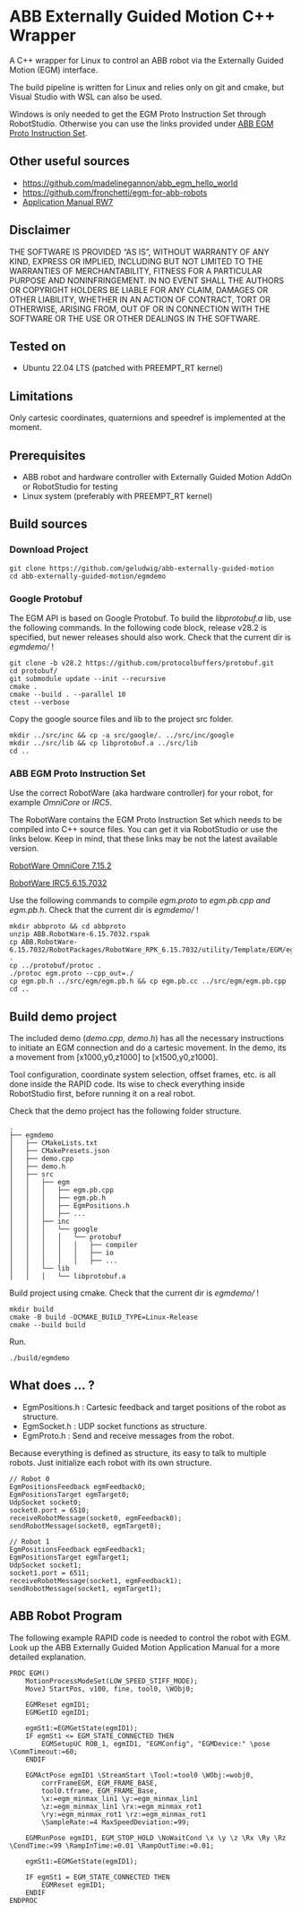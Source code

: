 # ABB Externally Guided Motion C++ Wrapper
A C++ wrapper for Linux to control an ABB robot via the Externally Guided Motion (EGM) interface.

The build pipeline is written for Linux and relies only on git and cmake, but Visual Studio with WSL can also be used.

Windows is only needed to get the EGM Proto Instruction Set through RobotStudio. Otherwise you can use the links provided under [ABB EGM Proto Instruction Set](https://github.com/geludwig/abb-externally-guided-motion/tree/main?tab=readme-ov-file#abb-egm-proto-instruction-set).

## Other useful sources
- https://github.com/madelinegannon/abb_egm_hello_world
- https://github.com/fronchetti/egm-for-abb-robots
- [Application Manual RW7](https://github.com/geludwig/abb-externally-guided-motion/blob/main/documentation/ExternallyGuidedMotionRW7-en.pdf)

## Disclaimer
THE SOFTWARE IS PROVIDED “AS IS”, WITHOUT WARRANTY OF ANY KIND, EXPRESS OR IMPLIED, INCLUDING BUT NOT LIMITED TO THE WARRANTIES OF MERCHANTABILITY, FITNESS FOR A PARTICULAR PURPOSE AND NONINFRINGEMENT. IN NO EVENT SHALL THE AUTHORS OR COPYRIGHT HOLDERS BE LIABLE FOR ANY CLAIM, DAMAGES OR OTHER LIABILITY, WHETHER IN AN ACTION OF CONTRACT, TORT OR OTHERWISE, ARISING FROM, OUT OF OR IN CONNECTION WITH THE SOFTWARE OR THE USE OR OTHER DEALINGS IN THE SOFTWARE.

## Tested on
- Ubuntu 22.04 LTS (patched with PREEMPT_RT kernel)

## Limitations
Only cartesic coordinates, quaternions and speedref is implemented at the moment.

## Prerequisites
- ABB robot and hardware controller with Externally Guided Motion AddOn or RobotStudio for testing
- Linux system (preferably with PREEMPT_RT kernel)

## Build sources
### Download Project
```
git clone https://github.com/geludwig/abb-externally-guided-motion
cd abb-externally-guided-motion/egmdemo
```
### Google Protobuf
The EGM API is based on Google Protobuf. To build the *libprotobuf.a* lib, use the following commands. In the following code block, release v28.2 is specified, but newer releases should also work. Check that the current dir is *egmdemo/* !
```
git clone -b v28.2 https://github.com/protocolbuffers/protobuf.git
cd protobuf/
git submodule update --init --recursive
cmake .
cmake --build . --parallel 10
ctest --verbose
```
Copy the google source files and lib to the project src folder.
```
mkdir ../src/inc && cp -a src/google/. ../src/inc/google
mkdir ../src/lib && cp libprotobuf.a ../src/lib
cd ..
```
### ABB EGM Proto Instruction Set
Use the correct RobotWare (aka hardware controller) for your robot, for example *OmniCore* or *IRC5*.

The RobotWare contains the EGM Proto Instruction Set which needs to be compiled into C++ source files. You can get it via RobotStudio or use the links below. Keep in mind, that these links may be not the latest available version.

[RobotWare OmniCore 7.15.2](https://robotstudiocdn.azureedge.net/distributionpackages/RobotWare/ABB.RobotWare-7.15.2.rspak)

[RobotWare IRC5 6.15.7032](https://robotstudiocdn.azureedge.net/distributionpackages/RobotWare/ABB.RobotWare-6.15.7032.rspak)

Use the following commands to compile *egm.proto* to *egm.pb.cpp* *and egm.pb.h*. Check that the current dir is *egmdemo/* !

```
mkdir abbproto && cd abbproto
unzip ABB.RobotWare-6.15.7032.rspak
cp ABB.RobotWare-6.15.7032/RobotPackages/RobotWare_RPK_6.15.7032/utility/Template/EGM/egm.proto .
cp ../protobuf/protoc .
./protoc egm.proto --cpp_out=./
cp egm.pb.h ../src/egm/egm.pb.h && cp egm.pb.cc ../src/egm/egm.pb.cpp
cd ..
```

## Build demo project
The included demo (*demo.cpp, demo.h*) has all the necessary instructions to initiate an EGM connection and do a cartesic movement. In the demo, its a movement from [x1000,y0,z1000] to [x1500,y0,z1000].

Tool configuration, coordinate system selection, offset frames, etc. is all done inside the RAPID code. Its wise to check everything inside RobotStudio first, before running it on a real robot.

Check that the demo project has the following folder structure.
```
.
├── egmdemo
│   ├── CMakeLists.txt
│   ├── CMakePresets.json
│   ├── demo.cpp
│   ├── demo.h
│   ├── src
│   │   ├── egm
│   │   │   ├── egm.pb.cpp
│   │   │   ├── egm.pb.h
│   │   │   ├── EgmPositions.h
│   │   │   ├── ...
│   │   ├── inc
│   │   │   └── google
│   │   │   │   └── protobuf
│   │   │   │   │   ├── compiler
│   │   │   │   │   ├── io
│   │   │   │   │   ├── ...
│   │   └── lib
│   │   │   └── libprotobuf.a
```

Build project using cmake. Check that the current dir is *egmdemo/* !
```
mkdir build
cmake -B build -DCMAKE_BUILD_TYPE=Linux-Release
cmake --build build
```

Run.
```
./build/egmdemo
```

## What does ... ?
- EgmPositions.h : Cartesic feedback and target positions of the robot as structure.
- EgmSocket.h : UDP socket functions as structure.
- EgmProto.h : Send and receive messages from the robot.

Because everything is defined as structure, its easy to talk to multiple robots. Just initialize each robot with its own structure.
```
// Robot 0
EgmPositionsFeedback egmFeedback0;
EgmPositionsTarget egmTarget0;
UdpSocket socket0;
socket0.port = 6510;
receiveRobotMessage(socket0, egmFeedback0);
sendRobotMessage(socket0, egmTarget0);

// Robot 1
EgmPositionsFeedback egmFeedback1;
EgmPositionsTarget egmTarget1;
UdpSocket socket1;
socket1.port = 6511;
receiveRobotMessage(socket1, egmFeedback1);
sendRobotMessage(socket1, egmTarget1);
```

## ABB Robot Program
The following example RAPID code is needed to control the robot with EGM. Look up the ABB Externally Guided Motion Application Manual for a more detailed explanation.
```
PROC EGM()
	MotionProcessModeSet(LOW_SPEED_STIFF_MODE);
	MoveJ StartPos, v100, fine, tool0, \WObj0;
	
	EGMReset egmID1;
	EGMGetID egmID1;
	
	egmSt1:=EGMGetState(egmID1);
	IF egmSt1 <= EGM_STATE_CONNECTED THEN
		EGMSetupUC ROB_1, egmID1, "EGMConfig", "EGMDevice:" \pose \CommTimeout:=60;
	ENDIF
	
	EGMActPose egmID1 \StreamStart \Tool:=tool0 \WObj:=wobj0,
		corrFrameEGM, EGM_FRAME_BASE,
		tool0.tframe, EGM_FRAME_Base,
		\x:=egm_minmax_lin1 \y:=egm_minmax_lin1
		\z:=egm_minmax_lin1 \rx:=egm_minmax_rot1
		\ry:=egm_minmax_rot1 \rz:=egm_minmax_rot1
		\SampleRate:=4 MaxSpeedDeviation:=99;
	
	EGMRunPose egmID1, EGM_STOP_HOLD \NoWaitCond \x \y \z \Rx \Ry \Rz \CondTime:=99 \RampInTime:=0.01 \RampOutTime:=0.01;
	
	egmSt1:=EGMGetState(egmID1);
	
	IF egmSt1 = EGM_STATE_CONNECTED THEN
		EGMReset egmID1;
	ENDIF
ENDPROC
```
